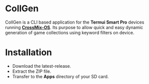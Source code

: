 # CollGen
CollGen is a CLI based application for the **Termui Smart Pro** devices running **[CrossMix-OS](https://github.com/cizia64/CrossMix-OS)**. Its purpose to allow quick and easy dynamic generation of game collections using keyword filters on device.

# Installation
* Download the latest-release.
* Extract the ZIP file.
* Transfer to the **Apps** directory of your SD card.